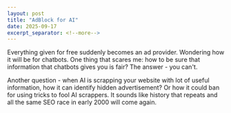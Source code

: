 ```yaml
---
layout: post
title: "AdBlock for AI"
date: 2025-09-17
excerpt_separator: <!--more-->
---
```


Everything given for free suddenly becomes an ad provider. Wondering how it will be for chatbots. One thing that scares me: how to be sure that information that chatbots gives you is fair? The answer - you can't.

Another question - when AI is scrapping your website with lot of useful information, how it can identify hidden advertisement? Or how it could ban for using tricks to fool AI scrappers. It sounds like history that repeats and all the same SEO race in early 2000 will come again.
